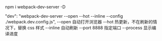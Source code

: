 npm i webpack-dev-server -D

"dev": "webpack-dev-server --open --hot --inline --config ./webpack.dev.config.js",
--open 自动打开浏览器
--hot 热更新，不在刷新的情况下，替换 css 样式
--inline 自动刷新
--port 8888 指定端口
--process 显示编译进度
